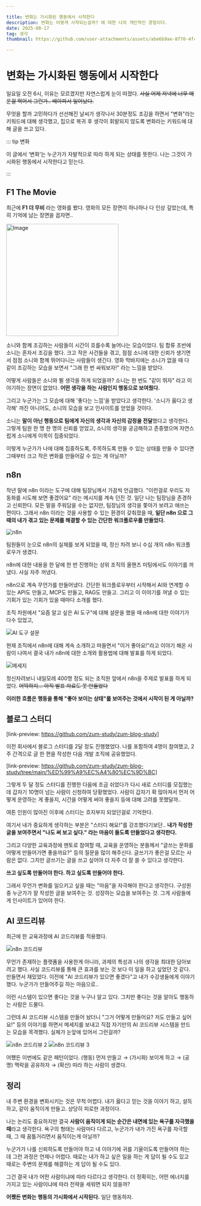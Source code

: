 ```yaml
---

title: 변화는 가시화된 행동에서 시작한다
description: 변화는 어떻게 시작되는걸까? 에 대한 나의 개인적인 경험이다. 
date: 2025-08-17
tag: 생각
thumbnail: https://github.com/user-attachments/assets/abe6b9ae-8f70-4fcf-8245-9d5237c9fc3c

---
```


# 변화는 가시화된 행동에서 시작한다

일요일 오전 6시, 이유는 모르겠지만 자연스럽게 눈이 떠졌다. ~~사실 어제 저녁에 너무 매운걸 먹어서 그런가.. 배아파서 일어났다.~~

무엇을 할까 고민하다가 선선해진 날씨가 생각나서 30분정도 조깅을 하면서 "변화"라는 키워드에 대해 생각했고,
집으로 복귀 후 생각이 휘발되지 않도록 변화라는 키워드에 대해 글을 쓰고 있다.

::: tip 변화

이 글에서 ‘변화’는 누군가가 자발적으로 따라 하게 되는 상태를 뜻한다.
나는 그것이 가시화된 행동에서 시작한다고 믿는다.

:::


## F1 The Movie

최근에 **F1 더 무비** 라는 영화를 봤다.
영화의 모든 장면이 하나하나 다 인상 깊었는데, 특히 기억에 남는 장면을 꼽자면..

<img width="300" alt="Image" src="https://github.com/user-attachments/assets/b193cf26-e6eb-49ff-8ef1-13170563b472" />

소니와 함께 조깅하는 사람들이 시간이 흐를수록 늘어나는 모습이었다.
팀 합류 초반에 소니는 혼자서 조깅을 했다.
크고 작은 사건들을 겪고, 점점 소니에 대한 신뢰가 생기면서 점점 소니와 함께 뛰어다니는 사람들이 생긴다.
영화 막바지에는 소니가 없을 때 다 같이 조깅하는 모습을 보면서 "그래 한 번 싸워보자!" 라는 느낌을 받았다.

어떻게 사람들은 소니와 뛸 생각을 하게 되었을까?
소니는 한 번도 "같이 뛰자" 라고 이야기하는 장면이 없었다.
**어떤 생각을 하는 사람인지 행동으로 보여줬다.**

그리고 누군가는 그 모습에 대해 '좋다는 느낌'을 받았다고 생각한다.
'소니가 옳다고 생각해' 까진 아니어도, 소니의 모습을 보고 인사이트를 얻었을 것이다.

소니는 **말이 아닌 행동으로 팀에게 자신의 생각과 자신의 감정을 전달**했다고 생각한다.
그렇게 팀원 한 명 한 명의 신뢰를 얻었고, 소니의 생각을 궁금해하고 존중했으며 자연스럽게 소니에게 이목이 집중되었다.

이렇게 누군가가 나에 대해 집중하도록, 주목하도록 만들 수 있는 상태를 만들 수 있다면 그때부터 크고 작은 변화를 만들어갈 수 있는 게 아닐까?

## n8n

작년 말에 n8n 이라는 도구에 대해 팀장님께서 가끔씩 언급했다. "이런걸로 우리도 자동화를 시도해 보면 좋겠어요" 라는 메시지를 계속 던진 것.
일단 나는 팀장님을 존경하고 신뢰한다. 모든 말을 주워담을 수는 없지만, 팀장님의 생각을 쫓아가 보려고 애쓰는 편이다.
그래서 n8n 이라는 것을 사용할 수 있는 환경이 갖춰졌을 때, **일단 n8n 으로 그 때의 내가 겪고 있는 문제를 해결할 수 있는 간단한 워크플로우를 만들었다.**

![n8n](../../Review/2024-year/end/image8.png)

팀원들이 눈으로 n8n의 실체를 보게 되었을 때, 정신 차려 보니 수십 개의 n8n 워크플로우가 생겼다.

n8n에 대한 내용을 한 달에 한 번 진행하는 상위 조직의 올핸즈 미팅에서도 이야기를 꺼냈다.
사실 자주 꺼냈다.

n8n으로 계속 무언가를 만들어냈다. 간단한 워크플로우부터 시작해서 AI와 연계할 수 있는 API도 만들고, MCP도 만들고, RAG도 만들고.
그리고 이 이야기를 꺼낼 수 있는 기회가 있는 기회가 있을 때마다 소개를 했다.

조직 차원에서 "요즘 알고 싶은 AI 도구"에 대해 설문을 했을 때 n8n에 대한 이야기가 다수 있었고,

<img src="./1.png" alt="AI 도구 설문" style="max-width: 400px" />

현재 조직에서 n8n에 대해 계속 소개하고 떠들면서 "이거 좋아요!"라고 이야기 해온 사람이 나여서 결국 내가 n8n에 대한 소개와 활용법에 대해 발표를 하게 되었다.

<img src="./2.png" alt="메세지" style="max-width: 700px" />

정신차려보니 내일모레 400명 정도 되는 조직원 앞에서 n8n을 주제로 발표를 하게 되었다. ~~어떡하지... 아직 발표 자료도 못 만들었다~~

**이러한 흐름은 행동을 통해 "좋아 보이는 상태"를 보여주는 것에서 시작이 된 게 아닐까?**

## 블로그 스터디

[link-preview: https://github.com/zum-study/zum-blog-study]

이전 회사에서 블로그 스터디를 2달 정도 진행했었다.
나를 포함하여 4명이 참여했고, 2주 간격으로 글 한 편을 작성한 다음 개발 조직에 공유했었다.

[link-preview: https://github.com/zum-study/zum-blog-study/tree/main/%ED%99%A9%EC%A4%80%EC%9D%BC]

그렇게 두 달 정도 스터디를 진행한 다음에 조금 쉬었다가 다시 새로 스터디를 모집했는데 갑자기 10명이 넘는 사람이 신청하여 당황했었다.
사람이 갑자기 확 많아져서 먼저 어떻게 운영하는 게 좋을지, 시간을 어떻게 써야 좋을지 등에 대해 고려를 못했달까..

여튼 인원이 많아진 이후에 스터디는 흐지부지 되었던걸로 기억한다.

여기서 내가 중요하게 생각하는 부분은 "스터디 해요!"를 강조했다기보단..
**내가 작성한 글을 보여주면서 "나도 써 보고 싶다." 라는 마음이 들도록 만들었다고 생각한다.**

그리고 다양한 교육과정에 멘토로 참여할 때, 교육을 운영하는 분들께서 "글쓰는 문화를 어떻게 만들어가면 좋을까요?" 등의 질문을 많이 해주신다.
글쓰기가 좋은걸 모르는 사람은 없다. 그치만 글쓰기는 글을 쓰고 싶어야 더 자주 더 잘 쓸 수 있다고 생각한다.

**쓰고 싶도록 만들어야 한다. 하고 싶도록 만들어야 한다.**

그래서 무언가 변화를 일으키고 싶을 때는 "마음"을 자극해야 한다고 생각한다. 구성원 중 누군가가 잘 작성한 글을 보여주는 것. 성장하는 모습을 보여주는 것. 그게 사람들에게 인사이트가 있어야 한다. 

## AI 코드리뷰

최근에 한 교육과정에 AI 코드리뷰를 적용했다.

![n8n 코드리뷰](./3.png)

무언가 존재하는 플랫폼을 사용한게 아니라, 과제의 특성과 나의 생각을 최대한 담아보려고 했다.
사실 코드리뷰를 통해 큰 효과를 보는 것 보다 이 일을 하고 싶었던 것 같다.
만들면서 재밌었다.
이전에 "AI 코드리뷰가 있으면 좋겠다"고 내가 수강생들에게 이야기했다. 누군가가 만들어주길 하는 마음으로..

이런 시스템이 있으면 좋다는 것을 누구나 알고 있다.
그치만 좋다는 것을 알아도 행동하는 사람은 드물다.

그런데 AI 코드리뷰 시스템을 만들어 놨더니 "그거 어떻게 만들어요? 저도 만들고 싶어요!" 등의 이야기를 하면서 메세지를 보내고 직접 자기만의 AI 코드리뷰 시스템을 만드는 모습을 목격했다.
실체가 눈앞에 있어서 그런걸까?

<img alt="n8n 코드리뷰 2" src="./4.png" style="max-height: 300px" />
<img alt="n8n 코드리뷰 3" src="./5.png" style="max-height: 300px" />

어쨌든 이번에도 같은 패턴이었다.
(행동) 먼저 만들고 → (가시화) 보이게 하고 → (공명) 맥락을 공유하자 → (확산) 따라 하는 사람이 생겼다.

## 정리

내 주변 환경을 변화시키는 것은 무척 어렵다.
내가 옳다고 믿는 것을 이야기 하고, 설득하고, 같이 움직이게 만들고.
상당히 피로한 과정이다.

나는 논리도 중요하지만 결국 **사람이 움직이게 되는 순간은 내면에 있는 욕구를 자극했을 때**라고 생각한다.
욕구의 형태는 사람마다 다르고, 누군가가 내가 가진 욕구를 자극할 때, 그 때 꿈틀거리면서 움직이는게 아닐까?

누군가가 나를 신뢰하도록 만들어야 하고 내 이야기에 귀를 기울이도록 만들어야 하는 데 그런 과정은 언제나 어렵다.
때로는 내가 하고 싶은 일을 하는 게 답이 될 수도 있고 때로는 주변의 문제를 해결하는 게 답이 될 수도 있다.

그건 결국 내가 어떤 사람이냐에 따라 다르다고 생각한다.
더 정확히는, 어떤 에너지를 가지고 있는 사람이냐에 따라 전략을 세워면 되지 않을까?

**어쨌든 변화는 행동의 가시화에서 시작된다.** 일단 행동하자.












